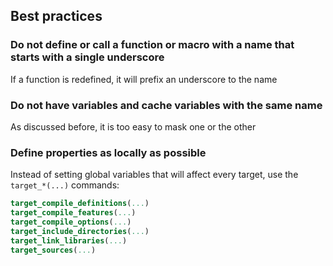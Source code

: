 ## Best practices


### Do not define or call a function or macro with a name that starts with a single underscore
If a function is redefined, it will prefix an underscore to the name


### Do not have variables and cache variables with the same name
As discussed before, it is too easy to mask one or the other


### Define properties as locally as possible
Instead of setting global variables that will affect every target, use the `target_*(...)` commands:
```cmake
target_compile_definitions(...)
target_compile_features(...)
target_compile_options(...)
target_include_directories(...)
target_link_libraries(...)
target_sources(...)
```

